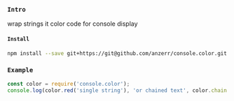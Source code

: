 
### `Intro`
wrap strings it color code for console display

#### `Install`
``` bash
npm install --save git+https://git@github.com/anzerr/console.color.git
```

### `Example`
``` javascript
const color = require('console.color');
console.log(color.red('single string'), 'or chained text', color.chain.red('red').blue('blue').none('chained with normal text').green('green').toString(), 'done');
```
